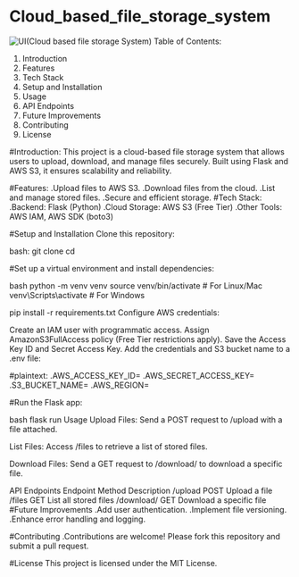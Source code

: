 # Cloud_based_file_storage_system
![UI(Cloud based file storage System)](https://github.com/user-attachments/assets/27b17cc9-2aeb-4c23-a360-123cdf0aebd3)
Table of Contents:
  1. Introduction
  2. Features
  3. Tech Stack
  4. Setup and Installation
  5. Usage
  6. API Endpoints
  7. Future Improvements
  8. Contributing
  9. License

#Introduction:
 This project is a cloud-based file storage system that allows users to upload, download, and manage files securely. Built using Flask and AWS S3, it ensures scalability and reliability.

#Features:
 .Upload files to AWS S3.
 .Download files from the cloud.
 .List and manage stored files.
 .Secure and efficient storage.
#Tech Stack:
  .Backend: Flask (Python)
  .Cloud Storage: AWS S3 (Free Tier)
  .Other Tools: AWS IAM, AWS SDK (boto3)

#Setup and Installation
Clone this repository:

  
  bash:
  git clone <repository-url>
  cd <repository-folder>
  
#Set up a virtual environment and install dependencies:

  bash
  python -m venv venv
  source venv/bin/activate  # For Linux/Mac
  venv\Scripts\activate  # For Windows

pip install -r requirements.txt
Configure AWS credentials:

Create an IAM user with programmatic access.
Assign AmazonS3FullAccess policy (Free Tier restrictions apply).
Save the Access Key ID and Secret Access Key.
Add the credentials and S3 bucket name to a .env file:

#plaintext:
 .AWS_ACCESS_KEY_ID=<your-access-key-id>
 .AWS_SECRET_ACCESS_KEY=<your-secret-access-key>
 .S3_BUCKET_NAME=<your-s3-bucket-name>
 .AWS_REGION=<your-region>

#Run the Flask app:

  bash
   flask run
   Usage
   Upload Files:
   Send a POST request to /upload with a file attached.

List Files:
Access /files to retrieve a list of stored files.

Download Files:
Send a GET request to /download/<filename> to download a specific file.

API Endpoints
Endpoint	Method	Description
/upload	POST	Upload a file
/files	GET	List all stored files
/download/<filename>	GET	Download a specific file
#Future Improvements
 .Add user authentication.
 .Implement file versioning.
 .Enhance error handling and logging.

#Contributing
  .Contributions are welcome! Please fork this repository and submit a pull request.

#License
This project is licensed under the MIT License.
     
